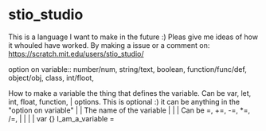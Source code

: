 # stio_studio

This is a language I want to make in the future :)
Pleas give me ideas of how it whouled have worked. By making a issue or a comment on: https://scratch.mit.edu/users/stio_studio/

option on variable::
number/num, string/text, boolean, function/func/def, object/obj, class, int/floot, 

How to make a variable 
the thing that defines the variable. Can be var, let, int, float, function,
 |  options. This is optional :) it can be anything in the "option on variable"
 |  |   The name of the variable
 |  |   |              Can be =, +=, -=, *=, /=, 
 |  |   |              |
var {} I_am_a_variable =